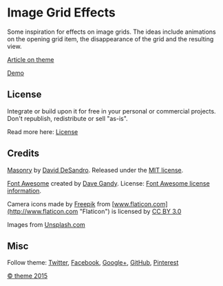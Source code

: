 # Image Grid Effects

Some inspiration for effects on image grids. The ideas include animations on the opening grid item, the disappearance of the grid and the resulting view.

[Article on theme](http://tympanus.net/theme/?p=25256)

[Demo](http://tympanus.net/Development/ImageGridEffects/)

## License

Integrate or build upon it for free in your personal or commercial projects. Don't republish, redistribute or sell "as-is". 

Read more here: [License](http://tympanus.net/theme/licensing/)

## Credits

[Masonry](http://masonry.desandro.com/) by [David DeSandro](http://desandro.com/). Released under the [MIT license](http://desandro.mit-license.org).

[Font Awesome](https://fortawesome.github.io/Font-Awesome/) created by [Dave Gandy](https://twitter.com/davegandy). License: [Font Awesome license information](http://fontawesome.io/license).

Camera icons made by [Freepik](http://www.flaticon.com/authors/freepik "Freepik") from [www.flaticon.com](http://www.flaticon.com "Flaticon") is licensed by [CC BY 3.0](http://creativecommons.org/licenses/by/3.0/ "Creative Commons BY 3.0")

Images from [Unsplash.com](http://www.unsplash.com)

## Misc

Follow theme: [Twitter](http://www.twitter.com/theme), [Facebook](http://www.facebook.com/pages/theme/159107397912), [Google+](https://plus.google.com/101095823814290637419), [GitHub](https://github.com/theme), [Pinterest](http://www.pinterest.com/theme/)

[© theme 2015](http://www.theme.com)





